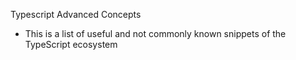 Typescript Advanced Concepts

- This is a list of useful and not commonly known snippets of the TypeScript ecosystem

